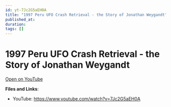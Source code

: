 ```yaml
---
id: yt-7Jc2G5aEH0A
title: "1997 Peru UFO Crash Retrieval - the Story of Jonathan Weygandt"
published_at: 
duration: 
tags: []
---
```


# 1997 Peru UFO Crash Retrieval - the Story of Jonathan Weygandt

[Open on YouTube](https://www.youtube.com/watch?v=7Jc2G5aEH0A)

**Files and Links**:
- YouTube: https://www.youtube.com/watch?v=7Jc2G5aEH0A
